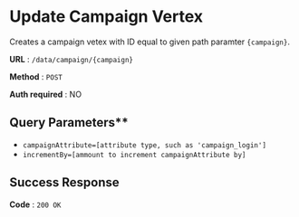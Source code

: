 # Update Campaign Vertex

Creates a campaign vetex with ID equal to given path paramter `{campaign}`.

**URL** : `/data/campaign/{campaign}`

**Method** : `POST`

**Auth required** : NO

## Query Parameters**

* `campaignAttribute=[attribute type, such as 'campaign_login']`
* `incrementBy=[ammount to increment campaignAttribute by]`

## Success Response

**Code** : `200 OK`

